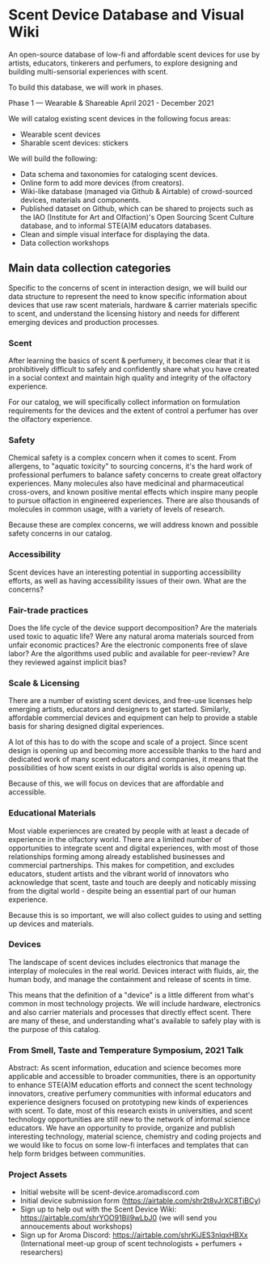 # Scent Device Database and Visual Wiki

An open-source database of low-fi and affordable scent devices for use by artists, educators, tinkerers and perfumers, to explore designing and building multi-sensorial experiences with scent.

To build this database, we will work in phases.

Phase 1 — Wearable & Shareable
April 2021 - December 2021

We will catalog existing scent devices in the following focus areas:

* Wearable scent devices
* Sharable scent devices: stickers

We will build the following:

* Data schema and taxonomies for cataloging scent devices.
* Online form to add more devices (from creators).
* Wiki-like database (managed via Github & Airtable) of crowd-sourced devices, materials and components.
* Published dataset on Github, which can be shared to projects such as the IAO (Institute for Art and Olfaction)'s Open Sourcing Scent Culture database, and to informal STE(A)M educators databases.
* Clean and simple visual interface for displaying the data.
* Data collection workshops


## Main data collection categories

Specific to the concerns of scent in interaction design, we will build our data structure to represent the need to know specific information about devices that use raw scent materials, hardware & carrier materials specific to scent, and understand the licensing history and needs for different emerging devices and production processes.

### Scent

After learning the basics of scent & perfumery, it becomes clear that it is prohibitively difficult to safely and confidently share what you have created in a social context and maintain high quality and integrity of the olfactory experience.

For our catalog, we will specifically collect information on formulation requirements for the devices and the extent of control a perfumer has over the olfactory experience.

### Safety

Chemical safety is a complex concern when it comes to scent. From allergens, to "aquatic toxicity" to sourcing concerns, it's the hard work of professional perfumers to balance safety concerns to create great olfactory experiences. Many molecules also have medicinal and pharmaceutical cross-overs, and known positive mental effects which inspire many people to pursue olfaction in engineered experiences. There are also thousands of molecules in common usage, with a variety of levels of research.

Because these are complex concerns, we will address known and possible safety concerns in our catalog.

### Accessibility

Scent devices have an interesting potential in supporting accessibility efforts, as well as having accessibility issues of their own. What are the concerns?

### Fair-trade practices

Does the life cycle of the device support decomposition? Are the materials used toxic to aquatic life? Were any natural aroma materials sourced from unfair economic practices? Are the electronic components free of slave labor? Are the algorithms used public and available for peer-review? Are they reviewed against implicit bias?

### Scale & Licensing

There are a number of existing scent devices, and free-use licenses help emerging artists, educators and designers to get started. Similarly, affordable commercial devices and equipment can help to provide a stable basis for sharing designed digital experiences. 

A lot of this has to do with the scope and scale of a project. Since scent design is opening up and becoming more accessible thanks to the hard and dedicated work of many scent educators and companies, it means that the possibilities of how scent exists in our digital worlds is also opening up. 

Because of this, we will focus on devices that are affordable and accessible.

### Educational Materials

Most viable experiences are created by people with at least a decade of experience in the olfactory world. There are a limited number of opportunities to integrate scent and digital experiences, with most of those relationships forming among already established businesses and commercial partnerships. This makes for competition, and excludes educators, student artists and the vibrant world of innovators who acknowledge that scent, taste and touch are deeply and noticably missing from the digital world - despite being an essential part of our human experience. 

Because this is so important, we will also collect guides to using and setting up devices and materials.

### Devices

The landscape of scent devices includes electronics that manage the interplay of molecules in the real world. Devices interact with fluids, air, the human body, and manage the containment and release of scents in time.

This means that the definition of a "device" is a little different from what's common in most technology projects. We will include hardware, electronics and also carrier materials and processes that directly effect scent. There are many of these, and understanding what's available to safely play with is the purpose of this catalog.


### From Smell, Taste and Temperature Symposium, 2021 Talk
Abstract: As scent information, education and science becomes more  applicable and accessible to broader communities, there is an  opportunity to enhance STE(A)M education efforts and connect the scent  technology innovators, creative perfumery communities with informal  educators and experience designers focused on prototyping new kinds of  experiences with scent. To date, most of this research exists in  universities, and scent technology opportunities are still new to the  network of informal science educators. We have an opportunity to  provide, organize and publish interesting technology, material science,  chemistry and coding projects and we would like to focus on some low-fi  interfaces and templates that can help form bridges between communities.

### Project Assets

* Initial website will be scent-device.aromadiscord.com
* Initial device submission form (https://airtable.com/shr2t8vJrXC8TiBCy)
* Sign up to help out with the Scent Device Wiki: https://airtable.com/shrYOO91Bil9wLbJ0 (we will send you annoucements about workshops)
* Sign up for Aroma Discord: https://airtable.com/shrKiJES3nlqxHBXx (International meet-up group of scent technologists + perfumers + researchers)
